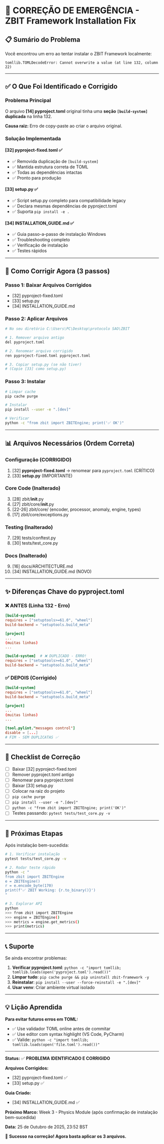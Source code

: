 # 🚨 CORREÇÃO DE EMERGÊNCIA - ZBIT Framework Installation Fix

## 📋 Sumário do Problema

Você encontrou um erro ao tentar instalar o ZBIT Framework localmente:

```
tomllib.TOMLDecodeError: Cannot overwrite a value (at line 132, column 22)
```

---

## ✅ O Que Foi Identificado e Corrigido

### Problema Principal
O arquivo **[14] pyproject.toml** original tinha uma **seção `[build-system]` duplicada** na linha 132.

**Causa raiz:** Erro de copy-paste ao criar o arquivo original.

### Solução Implementada

#### [32] pyproject-fixed.toml ✅
- ✅ Removida duplicação de `[build-system]`
- ✅ Mantida estrutura correta de TOML
- ✅ Todas as dependências intactas
- ✅ Pronto para produção

#### [33] setup.py ✅
- ✅ Script setup.py completo para compatibilidade legacy
- ✅ Declara mesmas dependências de pyproject.toml
- ✅ Suporta `pip install -e .`

#### [34] INSTALLATION_GUIDE.md ✅
- ✅ Guia passo-a-passo de instalação Windows
- ✅ Troubleshooting completo
- ✅ Verificação de instalação
- ✅ Testes rápidos

---

## 🔧 Como Corrigir Agora (3 passos)

### Passo 1: Baixar Arquivos Corrigidos
- [32] pyproject-fixed.toml
- [33] setup.py
- [34] INSTALLATION_GUIDE.md

### Passo 2: Aplicar Arquivos
```bash
# No seu diretório C:\Users\PC\Desktop\protocolo SAO\ZBIT

# 1. Remover arquivo antigo
del pyproject.toml

# 2. Renomear arquivo corrigido
ren pyproject-fixed.toml pyproject.toml

# 3. Copiar setup.py (se não tiver)
# (Copie [33] como setup.py)
```

### Passo 3: Instalar
```bash
# Limpar cache
pip cache purge

# Instalar
pip install --user -e ".[dev]"

# Verificar
python -c "from zbit import ZBITEngine; print('✅ OK')"
```

---

## 📊 Arquivos Necessários (Ordem Correta)

### Configuração (CORRIGIDO)
1. [32] **pyproject-fixed.toml** → renomear para `pyproject.toml` (CRÍTICO)
2. [33] **setup.py** (IMPORTANTE)

### Core Code (Inalterado)
3. [28] zbit/__init__.py
4. [27] zbit/core/__init__.py
5. [22-26] zbit/core/ (encoder, processor, anomaly, engine, types)
6. [17] zbit/core/exceptions.py

### Testing (Inalterado)
7. [29] tests/conftest.py
8. [30] tests/test_core.py

### Docs (Inalterado)
9. [16] docs/ARCHITECTURE.md
10. [34] INSTALLATION_GUIDE.md (NOVO)

---

## ✨ Diferenças Chave do pyproject.toml

### ❌ ANTES (Linha 132 - Erro)
```toml
[build-system]
requires = ["setuptools>=61.0", "wheel"]
build-backend = "setuptools.build_meta"

[project]
...
(muitas linhas)
...

[build-system]  # ❌ DUPLICADO - ERRO!
requires = ["setuptools>=61.0", "wheel"]
build-backend = "setuptools.build_meta"
```

### ✅ DEPOIS (Corrigido)
```toml
[build-system]
requires = ["setuptools>=61.0", "wheel"]
build-backend = "setuptools.build_meta"

[project]
...
(muitas linhas)
...

[tool.pylint."messages control"]
disable = [...]
# FIM - SEM DUPLICATAS ✅
```

---

## 🎯 Checklist de Correção

- [ ] Baixar [32] pyproject-fixed.toml
- [ ] Remover pyproject.toml antigo
- [ ] Renomear para pyproject.toml
- [ ] Baixar [33] setup.py
- [ ] Colocar na raiz do projeto
- [ ] `pip cache purge`
- [ ] `pip install --user -e ".[dev]"`
- [ ] `python -c "from zbit import ZBITEngine; print('OK')"`
- [ ] Testes passando: `pytest tests/test_core.py -v`

---

## 🚀 Próximas Etapas

Após instalação bem-sucedida:

```bash
# 1. Verificar instalação
pytest tests/test_core.py -v

# 2. Rodar teste rápido
python -c "
from zbit import ZBITEngine
e = ZBITEngine()
r = e.encode_byte(170)
print(f'✅ ZBIT Working: {r.to_binary()}')
"

# 3. Explorar API
python
>>> from zbit import ZBITEngine
>>> engine = ZBITEngine()
>>> metrics = engine.get_metrics()
>>> print(metrics)
```

---

## 📞 Suporte

Se ainda encontrar problemas:

1. **Verificar pyproject.toml**: `python -c "import tomllib; tomllib.loads(open('pyproject.toml').read())"`
2. **Limpar tudo**: `pip cache purge && pip uninstall zbit-framework -y`
3. **Reinstalar**: `pip install --user --force-reinstall -e ".[dev]"`
4. **Usar venv**: Criar ambiente virtual isolado

---

## 💡 Lição Aprendida

**Para evitar futuros erros em TOML:**
- ✅ Use validador TOML online antes de commitar
- ✅ Use editor com syntax highlight (VS Code, PyCharm)
- ✅ Valide: `python -c "import tomllib; tomllib.loads(open('file.toml').read())"`

---

**Status:** ✅ **PROBLEMA IDENTIFICADO E CORRIGIDO**

**Arquivos Corrigidos:** 
- [32] pyproject-fixed.toml ✅
- [33] setup.py ✅

**Guia Criado:**
- [34] INSTALLATION_GUIDE.md ✅

**Próximo Marco:** Week 3 - Physics Module (após confirmação de instalação bem-sucedida)

**Data:** 25 de Outubro de 2025, 23:52 BST

🎉 **Sucesso na correção! Agora basta aplicar os 3 arquivos.**
